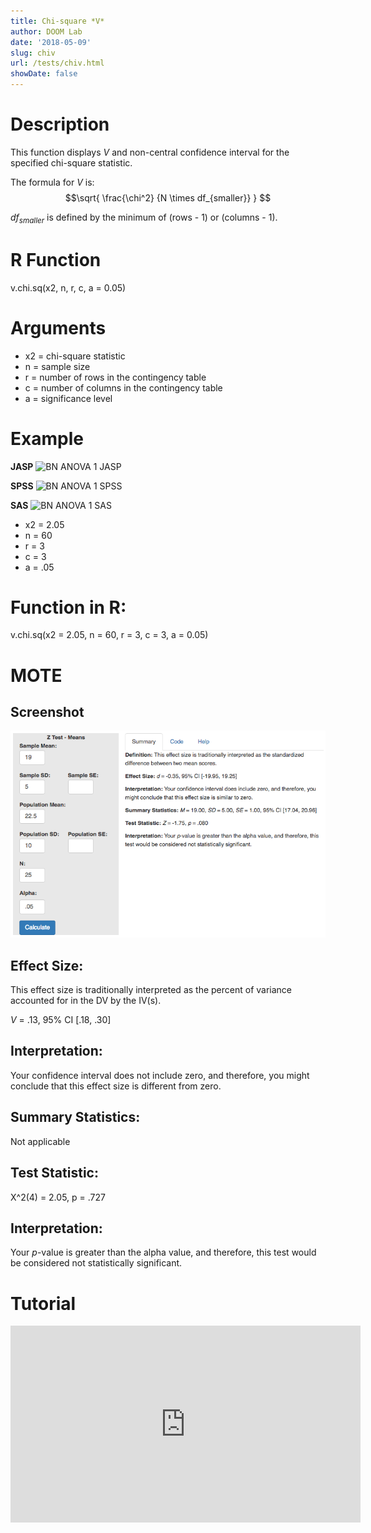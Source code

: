 ```yaml
---
title: Chi-square *V*
author: DOOM Lab
date: '2018-05-09'
slug: chiv
url: /tests/chiv.html
showDate: false
---
```


<script src="//yihui.name/js/math-code.js"></script>
<script async
src="//cdn.bootcss.com/mathjax/2.7.1/MathJax.js?config=TeX-MML-AM_CHTML">
</script>

# Description   

This function displays *V* and non-central confidence interval for the specified chi-square statistic.

The formula for *V* is: $$\sqrt{ \frac{\chi^2} {N \times df_{smaller}} } $$

$df_{smaller}$ is defined by the minimum of (rows - 1) or (columns - 1). 

# R Function

v.chi.sq(x2, n, r, c, a = 0.05) 

# Arguments 

+ x2 = chi-square statistic
+ n	= sample size
+ r	= number of rows in the contingency table
+ c	= number of columns in the contingency table
+ a	= significance level 

# Example  

**JASP**
![BN ANOVA 1 JASP](https://raw.githubusercontent.com/doomlab/shiny-server/master/MOTE/examples/bn%20anova%20JASP.png)

**SPSS**
![BN ANOVA 1 SPSS](https://raw.githubusercontent.com/doomlab/shiny-server/master/MOTE/examples/bn%20anova%20SPSS.png)

**SAS**
![BN ANOVA 1 SAS](https://raw.githubusercontent.com/doomlab/shiny-server/master/MOTE/examples/bn%20anova%20SAS.PNG)


+ x2 = 2.05
+ n	= 60
+ r	= 3
+ c	= 3
+ a	= .05 

# Function in R: 

v.chi.sq(x2 = 2.05, n = 60, r = 3, c = 3, a = 0.05) 

# MOTE

## Screenshot

![Z-Test Means Screenshot](../images/z-test-means-screen.png)

## Effect Size:
This effect size is traditionally interpreted as the percent of variance accounted for in the DV by the IV(s).

*V* = .13, 95% CI [.18, .30]

## Interpretation: 

Your confidence interval does not include zero, and therefore, you might conclude that this effect size is different from zero.

## Summary Statistics: 

Not applicable

## Test Statistic: 

X^2(4) = 2.05, p = .727

## Interpretation: 

Your *p*-value is greater than the alpha value, and therefore, this test would be considered not statistically significant.

# Tutorial

<iframe width="560" height="315" src="https://www.youtube.com/embed/fxNflokgSTs" frameborder="0" allow="autoplay; encrypted-media" allowfullscreen></iframe>

